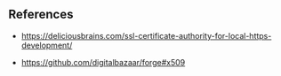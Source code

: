 ## References

- https://deliciousbrains.com/ssl-certificate-authority-for-local-https-development/

- https://github.com/digitalbazaar/forge#x509
